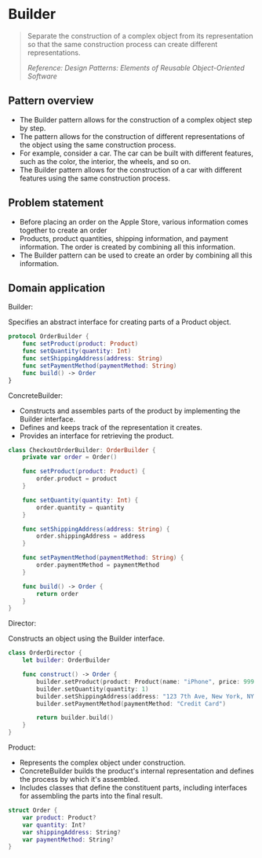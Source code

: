 <br />

# Builder

> Separate the construction of a complex object from its representation so that the same construction process can create different representations.
>
> _Reference: Design Patterns: Elements of Reusable Object-Oriented Software_

## Pattern overview

- The Builder pattern allows for the construction of a complex object step by step.
- The pattern allows for the construction of different representations of the object using the same construction process.
- For example, consider a car. The car can be built with different features, such as the color, the interior, the wheels, and so on.
- The Builder pattern allows for the construction of a car with different features using the same construction process.

## Problem statement

- Before placing an order on the Apple Store, various information comes together to create an order
- Products, product quantities, shipping information, and payment information. The order is created by combining all this information.
- The Builder pattern can be used to create an order by combining all this information.

## Domain application

Builder:

Specifies an abstract interface for creating parts of a Product object.

```swift
protocol OrderBuilder {
    func setProduct(product: Product)
    func setQuantity(quantity: Int)
    func setShippingAddress(address: String)
    func setPaymentMethod(paymentMethod: String)
    func build() -> Order
}
```

ConcreteBuilder:

- Constructs and assembles parts of the product by implementing the Builder interface.
- Defines and keeps track of the representation it creates.
- Provides an interface for retrieving the product.

```swift
class CheckoutOrderBuilder: OrderBuilder {
    private var order = Order()

    func setProduct(product: Product) {
        order.product = product
    }

    func setQuantity(quantity: Int) {
        order.quantity = quantity
    }

    func setShippingAddress(address: String) {
        order.shippingAddress = address
    }

    func setPaymentMethod(paymentMethod: String) {
        order.paymentMethod = paymentMethod
    }

    func build() -> Order {
        return order
    }
}
```

Director:

Constructs an object using the Builder interface.

```swift
class OrderDirector {
    let builder: OrderBuilder

    func construct() -> Order {
        builder.setProduct(product: Product(name: "iPhone", price: 999.00))
        builder.setQuantity(quantity: 1)
        builder.setShippingAddress(address: "123 7th Ave, New York, NY 10001")
        builder.setPaymentMethod(paymentMethod: "Credit Card")

        return builder.build()
    }
}
```

Product:

- Represents the complex object under construction.
- ConcreteBuilder builds the product's internal representation and defines the process by which it's assembled.
- Includes classes that define the constituent parts, including interfaces for assembling the parts into the final result.

```swift
struct Order {
    var product: Product?
    var quantity: Int?
    var shippingAddress: String?
    var paymentMethod: String?
}
```

